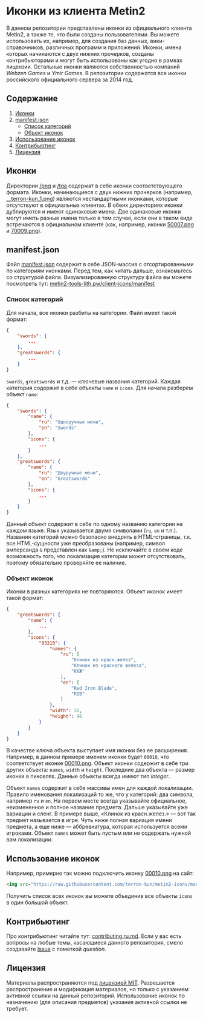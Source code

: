 # Иконки из клиента Metin2

В данном репозитории представлены иконки из официального клиента Metin2, а также те, что были созданы пользователями. Вы можете использовать их, например, для создания баз данных, вики-справочников, различных программ и приложений. Иконки, имена которых начинаются с двух нижних прочерков, созданы контрибьюторами и могут быть использованы как угодно в рамках лицензии. Остальные иконки являются собственностью компаний *Webzen Games* и *Ymir Games*. В репозитории содержатся все иконки российского официального сервера за 2014 год.

## Содержание

1. [Иконки](#Иконки)
2. [manifest.json](#manifestjson)
	* [Список категорий](#Список-категорий)
	* [Объект иконок](#Объект-иконок)
3. [Использование иконок](#Использование-иконок)
4. [Контрибьютинг](#Контрибьютинг)
5. [Лицензия](#Лицензия)

## Иконки

Директории [/png](/png) и [/tga](/tga) содержат в себе иконки соответствующего формата. Иконки, начинающиеся с двух нижних прочерков (например, [__terron-kun_1.png](https://raw.githubusercontent.com/terron-kun/metin2-icons/master/png/__terron-kun_1.png)) являются нестандартными иконками, которые отсутствуют в официальных клиентах. В обеих директориях иконки дублируются и имеют одинаковые имена. Две одинаковые иконки могут иметь разные имена только в том случае, если они в таком виде встречаются в официальном клиенте (как, например, иконки [50007.png](https://raw.githubusercontent.com/terron-kun/metin2-icons/master/png/50007.png) и [70009.png](https://raw.githubusercontent.com/terron-kun/metin2-icons/master/png/70009.png)).

## manifest.json

Файл [manifest.json](/manifest.json) содержит в себе JSON-массив с отсортированными по категориям иконками. Перед тем, как читать дальше, ознакомьтесь со структурой файла. Визуализированную структуру файла вы можете посмотреть тут: [metin2-tools-lith.pw/client-icons/manifest](https://metin2-tools-lith.pw/client-icons/manifest)

### Список категорий

Для начала, все иконки разбиты на категории. Файл имеет такой формат:

````json
{
	"swords": {
		...
	},
	"greatswords": {
		...
	}
}
````

`swords`, `greatswords` и т.д. &mdash; ключевые названия категорий. Каждая категория содержит в себе объекты `name` и `icons`. Для начала разберем объект `name`:

````json
{
	"swords": {
		"name": {
			"ru": "Одноручные мечи",
			"en": "Swords"
		},
		"icons": {
			...
		}
	},
	"greatswords": {
		"name": {
			"ru": "Двуручные мечи",
			"en": "Greatswords"
		},
		"icons": {
			...
		}
	}
}
````

Данный объект содержит в себе по одному названию категории на каждом языке. Язык указывается двумя символами (`ru`, `en` и т.п.). Названия категорий можно безопасно внедрять в HTML-страницы, т.к. все HTML-сущности уже преобразованы (например, символ амперсанда `&` представлен как `&amp;`). Не исключайте в своём коде возможность того, что локализация категории может отсутствовать, поэтому обязательно проверяйте ее наличие.

### Объект иконок

Иконки в разных категориях не повторяются. Объект иконок имеет такой формат:

````json
{
	"greatswords": {
		"name": {
			...
		},
		"icons": {
			"03210": {
				"names": {
					"ru": [
						"Клинок из красн.желез",
						"Клинок из красного железа",
						"ККЖ"
					],
					"en": [
						"Red Iron Blade",
						"RIB"
					]
				},
				"width": 32,
				"height": 96
			}
		}
	}
}
````

В качестве ключа объекта выступает имя иконки без ее расширения. Например, в данном примере именем иконки будет `00010`, что соответствует иконке [00010.png](https://raw.githubusercontent.com/terron-kun/metin2-icons/master/png/00010.png). Объект иконки содержит в себе три других объекта: `names`, `width` и `height`. Последние два объекта &mdash; размер иконки в пикселях. Данные объекты всегда имеют тип *integer*.

Объект `names` содержит в себе массивы имен для каждой локализации. Правило именования локализаций то же, что у категорий: два символа, например `ru` и `en`. На первом месте всегда указывайте официальное, неизмененное и полное название предмета. Дальше указывайте уже вариации и сленг. В примере выше, &laquo;Клинок из красн.желез.&raquo; &mdash; вот так предмет называется в игре. Чуть ниже полная вариация имени предмета, а еще ниже &mdash; аббревиатура, которая используется всеми игроками. Объект `names` может быть пустым или не содержать нужной вам локализации.

## Использование иконок

Например, примерно так можно подключить иконку [00010.png](https://raw.githubusercontent.com/terron-kun/metin2-icons/master/png/00010.png) на сайт:

````html
<img src="https://raw.githubusercontent.com/terron-kun/metin2-icons/master/png/00010.png" alt="00010.png">
````

Получить список всех иконок вы можете объединив все объекты `icons` в один большой объект.

## Контрибьютинг

Про контрибьютинг читайте тут: [contributing.ru.md](/contributing.ru.md). Если у вас есть вопросы на любые темы, касающиеся данного репозитория, смело создавайте [Issue](https://github.com/terron-kun/metin2-icons/issues) с пометкой *question*.

## Лицензия

Материалы распространяются под [лицензией MIT](/LICENSE). Разрешается распространение и модификация материалов, но только с указанием активной ссылки на данный репозиторий. Использование иконок по назначению (для описания предметов) указания активной ссылки не требует.
